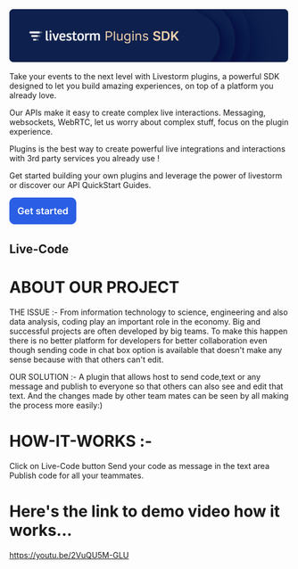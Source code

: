 
<img src="https://raw.githubusercontent.com/livestorm/livestorm-plugin-cli/master/src/assets/sdk-header.png" width="500px">

Take your events to the next level with Livestorm plugins, a powerful SDK designed to let you build amazing experiences, on top of a platform you already love.

Our APIs make it easy to create complex live interactions. Messaging, websockets, WebRTC, let us worry about complex stuff, focus on the plugin experience.

Plugins is the best way to create powerful live integrations and interactions with 3rd party services you already use !

Get started building your own plugins and leverage the power of livestorm or discover our API QuickStart Guides.

[<img src="https://raw.githubusercontent.com/livestorm/livestorm-plugin-cli/master/src/assets/docs-link.png" width="120px">](https://developers.livestorm.co/docs/getting-started-with-plugins-sdk/)

## Live-Code
# ABOUT OUR PROJECT
THE ISSUE :- From information technology to science, engineering and also data analysis, coding play an important role in the economy. Big and successful projects are often developed by big teams. To make this happen there is no better platform for developers for better collaboration even though sending code in chat box option is available that doesn't make any sense because with that others can't edit.

OUR SOLUTION :- A plugin that allows host to send code,text or any message and publish to everyone so that others can also see and edit that text. And the changes made by other team mates can be seen by all making the process more easily:)

# HOW-IT-WORKS :- 
Click on Live-Code button
Send your code as message in the text area
Publish code for all your teammates.


# Here's the link to demo video how it works...
https://youtu.be/2VuQU5M-GLU
